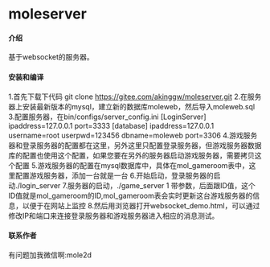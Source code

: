 # moleserver

#### 介绍
基于websocket的服务器。

#### 安装和编译
1.首先下载下代码
git clone https://gitee.com/akinggw/moleserver.git
2.在服务器上安装最新版本的mysql，建立新的数据库moleweb，然后导入moleweb.sql
3.配置服务器，在bin/configs/server_config.ini
[LoginServer]
ipaddress=127.0.0.1
port=3333
[database]
ipaddress=127.0.0.1
username=root
userpwd=123456
dbname=moleweb
port=3306
4.游戏服务器和登录服务器的配置都在这里，另外这里只配置登录服务器，但游戏服务器数据库的配置也使用这个配置，如果您要在另外的服务器启动游戏服务器，需要拷贝这个配置
5.游戏服务器的配置在mysql数据库中，具体在mol_gameroom表中，这里配置游戏服务器，添加一台就是一台
6.开始启动，登录服务器的启动./login_server
7.服务器的启动，./game_server 1 带参数，后面跟ID值，这个ID值就是mol_gameroom的ID,mol_gameroom表会实时更新这台游戏服务器的信息，以便于在网站上监控
8.然后用浏览器打开websocket_demo.html，可以通过修改IP和端口来连接登录服务器和游戏服务器进入相应的消息测试。

#### 联系作者
有问题加我微信啊:mole2d

